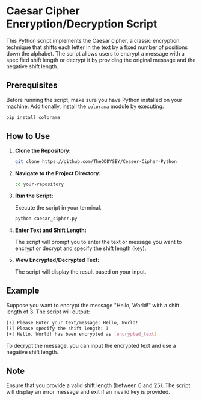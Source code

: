 # Caesar Cipher Encryption/Decryption Script

This Python script implements the Caesar cipher, a classic encryption technique that shifts each letter in the text by a fixed number of positions down the alphabet. The script allows users to encrypt a message with a specified shift length or decrypt it by providing the original message and the negative shift length.

## Prerequisites

Before running the script, make sure you have Python installed on your machine. Additionally, install the `colorama` module by executing:

```bash
pip install colorama
```

## How to Use

1. **Clone the Repository:**

   ```bash
   git clone https://github.com/TheODDYSEY/Ceaser-Cipher-Python
   ```

2. **Navigate to the Project Directory:**

   ```bash
   cd your-repository
   ```

3. **Run the Script:**

   Execute the script in your terminal.

   ```bash
   python caesar_cipher.py
   ```

4. **Enter Text and Shift Length:**

   The script will prompt you to enter the text or message you want to encrypt or decrypt and specify the shift length (key).

5. **View Encrypted/Decrypted Text:**

   The script will display the result based on your input.

## Example

Suppose you want to encrypt the message "Hello, World!" with a shift length of 3. The script will output:

```bash
[?] Please Enter your text/message: Hello, World!
[?] Please specify the shift length: 3
[+] Hello, World! has been encrypted as [encrypted_text]
```

To decrypt the message, you can input the encrypted text and use a negative shift length.

## Note

Ensure that you provide a valid shift length (between 0 and 25). The script will display an error message and exit if an invalid key is provided.

